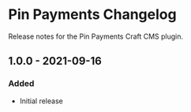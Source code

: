 # Pin Payments Changelog

Release notes for the Pin Payments Craft CMS plugin.

## 1.0.0 - 2021-09-16
### Added
- Initial release
